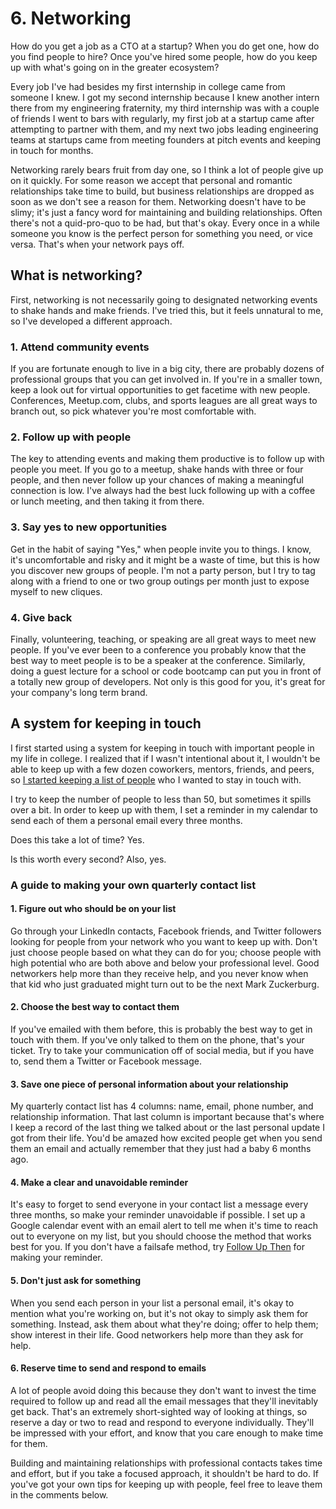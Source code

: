 # 6. Networking

How do you get a job as a CTO at a startup? When you do get one, how do you find people to hire? Once you've hired some people, how do you keep up with what's going on in the greater ecosystem?

Every job I've had besides my first internship in college came from someone I knew. I got my second internship because I knew another intern there from my engineering fraternity, my third internship was with a couple of friends I went to bars with regularly, my first job at a startup came after attempting to partner with them, and my next two jobs leading engineering teams at startups came from meeting founders at pitch events and keeping in touch for months.

Networking rarely bears fruit from day one, so I think a lot of people give up on it quickly. For some reason we accept that personal and romantic relationships take time to build, but business relationships are dropped as soon as we don't see a reason for them. Networking doesn't have to be slimy; it's just a fancy word for maintaining and building relationships. Often there's not a quid-pro-quo to be had, but that's okay. Every once in a while someone you know is the perfect person for something you need, or vice versa. That's when your network pays off.

## What is networking?

First, networking is not necessarily going to designated networking events to shake hands and make friends. I've tried this, but it feels unnatural to me, so I've developed a different approach.

### 1. Attend community events

If you are fortunate enough to live in a big city, there are probably dozens of professional groups that you can get involved in. If you're in a smaller town, keep a look out for virtual opportunities to get facetime with new people. Conferences, Meetup.com, clubs, and sports leagues are all great ways to branch out, so pick whatever you're most comfortable with.

### 2. Follow up with people

The key to attending events and making them productive is to follow up with people you meet. If you go to a meetup, shake hands with three or four people, and then never follow up your chances of making a meaningful connection is low. I've always had the best luck following up with a coffee or lunch meeting, and then taking it from there.

### 3. Say yes to new opportunities

Get in the habit of saying "Yes," when people invite you to things. I know, it's uncomfortable and risky and it might be a waste of time, but this is how you discover new groups of people. I'm not a party person, but I try to tag along with a friend to one or two group outings per month just to expose myself to new cliques.

### 4. Give back

Finally, volunteering, teaching, or speaking are all great ways to meet new people. If you've ever been to a conference you probably know that the best way to meet people is to be a speaker at the conference. Similarly, doing a guest lecture for a school or code bootcamp can put you in front of a totally new group of developers. Not only is this good for you, it's great for your company's long term brand.

## A system for keeping in touch

I first started using a system for keeping in touch with important people in my life in college. I realized that if I wasn't intentional about it, I wouldn't be able to keep up with a few dozen coworkers, mentors, friends, and peers, so [I started keeping a list of people](
https://www.karllhughes.com/posts/the-key-to-networking-keeping-in-touch) who I wanted to stay in touch with.

I try to keep the number of people to less than 50, but sometimes it spills over a bit. In order to keep up with them, I set a reminder in my calendar to send each of them a personal email every three months. 

Does this take a lot of time? Yes. 

Is this worth every second? Also, yes. 

### A guide to making your own quarterly contact list

#### 1. Figure out who should be on your list

Go through your LinkedIn contacts, Facebook friends, and Twitter followers looking for people from your network who you want to keep up with. Don't just choose people based on what they can do for you; choose people with high potential who are both above and below your professional level. Good networkers help more than they receive help, and you never know when that kid who just graduated might turn out to be the next Mark Zuckerburg.

#### 2. Choose the best way to contact them

If you've emailed with them before, this is probably the best way to get in touch with them. If you've only talked to them on the phone, that's your ticket. Try to take your communication off of social media, but if you have to, send them a Twitter or Facebook message.

#### 3. Save one piece of personal information about your relationship

My quarterly contact list has 4 columns: name, email, phone number, and relationship information. That last column is important because that's where I keep a record of the last thing we talked about or the last personal update I got from their life. You'd be amazed how excited people get when you send them an email and actually remember that they just had a baby 6 months ago.

#### 4. Make a clear and unavoidable reminder

It's easy to forget to send everyone in your contact list a message every three months, so make your reminder unavoidable if possible. I set up a Google calendar event with an email alert to tell me when it's time to reach out to everyone on my list, but you should choose the method that works best for you. If you don't have a failsafe method, try [Follow Up Then](http://www.followupthen.com/) for making your reminder.

#### 5. Don't just ask for something

When you send each person in your list a personal email, it's okay to mention what you're working on, but it's not okay to simply ask them for something. Instead, ask them about what they're doing; offer to help them; show interest in their life. Good networkers help more than they ask for help.

#### 6. Reserve time to send and respond to emails

A lot of people avoid doing this because they don't want to invest the time required to follow up and read all the email messages that they'll inevitably get back. That's an extremely short-sighted way of looking at things, so reserve a day or two to read and respond to everyone individually. They'll be impressed with your effort, and know that you care enough to make time for them.

Building and maintaining relationships with professional contacts takes time and effort, but if you take a focused approach, it shouldn't be hard to do. If you've got your own tips for keeping up with people, feel free to leave them in the comments below.